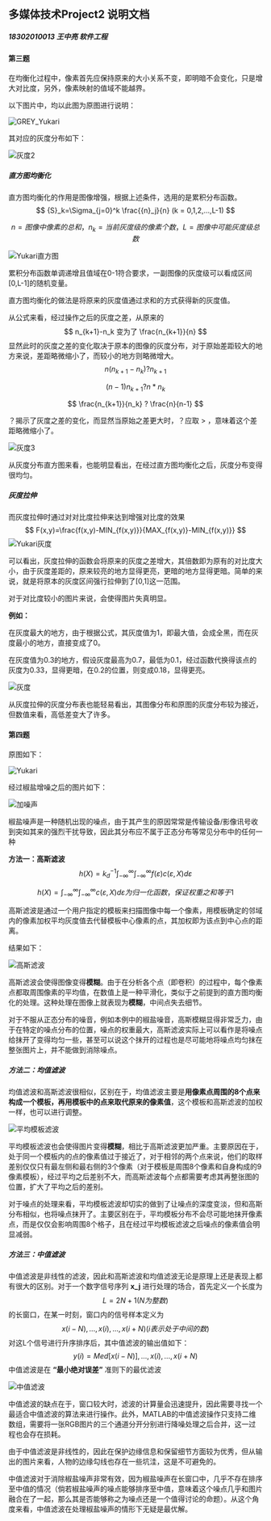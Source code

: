 ## 多媒体技术Project2 说明文档

##### 18302010013 王中亮 软件工程

#### 第三题

在均衡化过程中，像素首先应保持原来的大小关系不变，即明暗不会变化，只是增大对比度，另外，像素映射的值域不能越界。

以下图片中，均以此图为原图进行说明：

![GREY_Yukari](C:\Users\T\Desktop\Secret\仓库\Project2\GREY_Yukari.jpg)

其对应的灰度分布如下：

![灰度2](C:\Users\T\Desktop\Secret\仓库\Project2\灰度2.png)

##### 直方图均衡化

直方图均衡化的作用是图像增强，根据上述条件，选用的是累积分布函数。
$$
{S}_k=\Sigma_{j=0}^k \frac{{n}_j}{n} (k = 0,1,2,...,L-1)
$$

$$
n=图像中像素的总和，n_k=当前灰度级的像素个数，L=图像中可能灰度级总数
$$

![Yukari直方图](C:\Users\T\Desktop\Secret\仓库\Project2\Yukari直方图.png)

累积分布函数单调递增且值域在0-1符合要求，一副图像的灰度级可以看成区间[0,L-1]的随机变量。

直方图均衡化的做法是将原来的灰度值通过求和的方式获得新的灰度值。

从公式来看，经过操作之后的灰度之差，从原来的
$$
n_{k+1}-n_k 变为了 \frac{n_{k+1}}{n}
$$
显然此时的灰度之差的变化取决于原本的图像的灰度分布，对于原始差距较大的地方来说，差距略微缩小了，而较小的地方则略微增大。
$$
n(n_{k+1}-n_k) ? n_{k+1}
$$

$$
(n-1)n_{k+1}?n*n_k
$$

$$
\frac{n_{k+1}}{n_k} ? \frac{n}{n-1}
$$

？揭示了灰度之差的变化，而显然当原始之差更大时，？应取 > ，意味着这个差距略微缩小了。

![灰度3](C:\Users\T\Desktop\Secret\仓库\Project2\灰度3.png)

从灰度分布直方图来看，也能明显看出，在经过直方图均衡化之后，灰度分布变得很均匀。



##### 灰度拉伸

而灰度拉伸时通过对对比度拉伸来达到增强对比度的效果
$$
F(x,y)=\frac{f(x,y)-MIN_{f(x,y)}}{MAX_{f(x,y)}-MIN_{f(x,y)}}
$$
![Yukari灰度](C:\Users\T\Desktop\Secret\仓库\Project2\Yukari灰度.png)

可以看出，灰度拉伸的函数会将原来的灰度之差增大，其倍数即为原有的对比度大小，由于灰度差距的，原来较亮的地方显得更亮，更暗的地方显得更暗。简单的来说，就是将原本的灰度区间强行拉伸到了[0,1]这一范围。

对于对比度较小的图片来说，会使得图片失真明显。

**例如：**

​	在灰度最大的地方，由于根据公式，其灰度值为1，即最大值，会成全黑，而在灰度最小的地方，直接变成了0。

​	在灰度值为0.3的地方，假设灰度最高为0.7，最低为0.1，经过函数代换得该点的灰度为0.33，显得更暗，在0.2的位置，则变成0.18，显得更亮。

![灰度](C:\Users\T\Desktop\Secret\仓库\Project2\灰度.png)

从灰度拉伸的灰度分布表也能轻易看出，其图像分布和原图的灰度分布较为接近，但数值来看，高低差变大了许多。



#### 第四题

原图如下：

![Yukari](C:\Users\T\Desktop\Secret\仓库\Project2\Yukari.jpg)

经过椒盐增噪之后的图片如下：

![加噪声](C:\Users\T\Desktop\Secret\仓库\Project2\加噪声.png)

椒盐噪声是一种随机出现的噪点，由于其产生的原因常常是传输设备/影像讯号收到突如其来的强烈干扰导致，因此其分布应不属于正态分布等常见分布中的任何一种

**方法一：高斯滤波**
$$
h(X) = k_d^{-1}\int_{-\infty}^\infty\int_{-\infty}^\infty f(\varepsilon)c(\varepsilon,X)d\varepsilon
$$

$$
h(X) = \int_{-\infty}^\infty\int_{-\infty}^\infty c(\varepsilon,X)d\varepsilon 为归一化函数，保证权重之和等于1
$$

高斯滤波是通过一个用户指定的模板来扫描图像中每一个像素，用模板确定的邻域内的像素加权平均灰度值去代替模板中心像素的点，其加权即为该点到中心点的距离。

结果如下：

![高斯滤波](C:\Users\T\Desktop\Secret\仓库\Project2\高斯滤波.png)

高斯滤波会使得图像变得**模糊**。由于在分析各个点（即卷积）的过程中，每个像素点都取周围像素的平均值，在数值上是一种平滑化，类似于之前提到的直方图均衡化的处理。这种处理在图像上就表现为**模糊**，中间点失去细节。

对于不服从正态分布的噪音，例如本例中的椒盐噪音，高斯模糊显得非常乏力，由于在特定的噪点分布的位置，噪点的权重最大，高斯滤波实际上可以看作是将噪点给抹开了变得均匀一些，甚至可以说这个抹开的过程也是尽可能地将噪点均匀抹在整张图片上，并不能做到消除噪点。

##### 方法二：均值滤波

均值滤波和高斯滤波很相似，区别在于，均值滤波主要是**用像素点周围的8个点来构成一个模板，再用模板中的点来取代原来的像素值**，这个模板和高斯滤波的加权一样，也可以进行调整。

![平均模板滤波](C:\Users\T\Desktop\Secret\仓库\Project2\平均模板滤波.png)

平均模板滤波也会使得图片变得**模糊**，相比于高斯滤波更加严重。主要原因在于，处于同一个模板内的点的像素值过于接近了，对于相邻的两个点来说，他们的取样差别仅仅只有最左侧和最右侧的3个像素（对于模板是周围8个像素和自身构成的9像素模板），经过平均之后差别不大，而高斯滤波每个点都需要考虑其再整张图的位置，扩大了平均之后的差别。

对于噪点的处理来看，平均模板滤波却切实的做到了让噪点的深度变淡，但和高斯分布相似，也将噪点抹开了。主要区别在于，平均模板分布不会尽可能地抹开像素点，而是仅仅会影响周围8个格子，且在经过平均模板滤波之后噪点的像素值会明显减弱。

##### 方法三：中值滤波

中值滤波是非线性的滤波，因此和高斯滤波和均值滤波无论是原理上还是表现上都有很大的区别。对于一个数字信号序列 **x_j** 进行处理的场合，首先定义一个长度为
$$
L=2N+1(N为整数)
$$
的长窗口，在某一时刻，窗口内的信号样本定义为
$$
x(i-N),...,x(i),...,x(i+N)(i表示处于中间的数)
$$
对这L个信号进行升序排序后，其中值滤波的输出值如下：
$$
y(i)=Med[x(i-N)],...,x(i),...,x(i+N)
$$
中值滤波是在 **“最小绝对误差”** 准则下的最优滤波

![中值滤波](C:\Users\T\Desktop\Secret\仓库\Project2\中值滤波.png)

中值滤波的缺点在于，窗口较大时，滤波的计算量会迅速提升，因此需要寻找一个最适合中值滤波的算法来进行操作。此外，MATLAB的中值滤波操作只支持二维数组，需要将一张RGB图片的三个通道分开分别进行降噪处理之后合并，这一过程也会存在损耗。

由于中值滤波是非线性的，因此在保护边缘信息和保留细节方面较为优秀，但从输出的图片来看，人物的边缘勾线也存在一些坑洼，这是不可避免的。

中值滤波对于消除椒盐噪声非常有效，因为椒盐噪声在长窗口中，几乎不存在排序至中值的情况（倘若椒盐噪声的噪点能够排序至中值，意味着这个噪点几乎和图片融合在了一起，那么其是否能够称之为噪点还是一个值得讨论的命题）。从这个角度来看，中值滤波在处理椒盐噪声的情形下无疑是最优解。